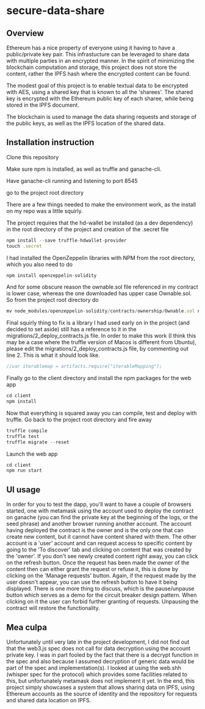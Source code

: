 # secure-data-share
## Overview
Ethereum has a nice property of everyone using it having to have a public/private key pair. 
This infrastucture can be leveraged to share data with multiple parties in an encrypted manner.
In the spirit of minimizing the blockchain computation and storage, this project does not store the content, rather the IPFS hash where the encrypted content can be found.

The modest goal of this project is to enable textual data to be encrypted with AES, using a shared key that is known to all the 'sharees'.
The shared key is encrypted with the Ethereum public key of each sharee, while being stored in the IPFS document.

The blockchain is used to manage the data sharing requests and storage of the public keys, as well as the IPFS location of the shared data.

## Installation instruction
Clone this repository

Make sure npm is installed, as well as truffle and ganache-cli.

Have ganache-cli running and listening to port 8545

go to the project root directory

There are a few things needed to make the environment work, as the install on my repo was a little squirly.

The project requires that the hd-wallet be installed (as a dev dependency) in the root directory of the project and creation of the .secret file
```typescript
npm install --save truffle-hdwallet-provider
touch .secret
```

I had installed the OpenZeppelin libraries with NPM from the root directory, which you also need to do

```typescript
npm install openzeppelin-solidity
```
And for some obscure reason the ownable.sol file referenced in my contract is lower case, whereas the one downloaded has upper case Ownable.sol. So from the project root directory do
```typescript
mv node_modules/openzeppelin-solidity/contracts/ownership/Ownable.sol node_modules/openzeppelin-solidity/contracts/ownership/ownable.sol 
```
Final squirly thing to fix is a library I had used early on in the project (and decided to set aside) still has a reference to it in the migrations/2_deploy_contracts.js file. In order to make this work (I think this may be a case where the truffle version of Macos is different from Ubuntu), please edit the migrations/2_deploy_contracts.js file, by commenting out line 2. This is what it should look like.

```typescript
//var iterablemap = artifacts.require("iterableMapping");
```
Finally go to the client directory and install the npm packages for the web app
```typescript
cd client
npm install
```

Now that everything is squared away you can compile, test and deploy with truffle.
Go back to the project root directory and fire away

```typescript
truffle compile
truffle test
truffle migrate --reset
```
Launch the web app
```typescript
cd client
npm run start
```

## UI usage
In order for you to test the dapp, you'll want to have a couple of browsers started, one with metamask using the account used to deploy the contract on ganache (you can find the private key at the beginning of the logs, or the seed phrase) and another browser running another account. The account having deployed the contract is the owner and is the only one that can create new content, but it cannot have content shared with them.
The other account is a 'user' account and can request access to specific content by going to the 'To discover' tab and clicking on content that was created by the 'owner'. If you don't see newly created content right away, you can click on the refresh button. Once the request has been made the owner of the content then can either grant the request or refuse it, this is done by clicking on the 'Manage requests' button. Again, if the request made by the user doesn't appear, you can use the refresh button to have it being displayed.
There is one more thing to discuss, which is the pause/unpause button which serves as a demo for the circuit breaker design pattern. When clicking on it the user can forbid further granting of requests. Unpausing the contract will restore the functionality.

## Mea culpa
Unfortunately until very late in the project development, I did not find out that the web3.js spec does not call for data decryption using the account private key. I was in part fooled by the fact that there is a decrypt function in the spec and also because I assumed decryption of generic data would be part of the spec and implementation(s). I looked at using the web.shh (whisper spec for the protocol) which provides some facilities related to this, but unfortunately metamask does not implement it yet.
In the end, this project simply showcases a system that allows sharing data on IPFS, using Ethereum accounts as the source of identity and the repository for requests and shared data location on IPFS.
